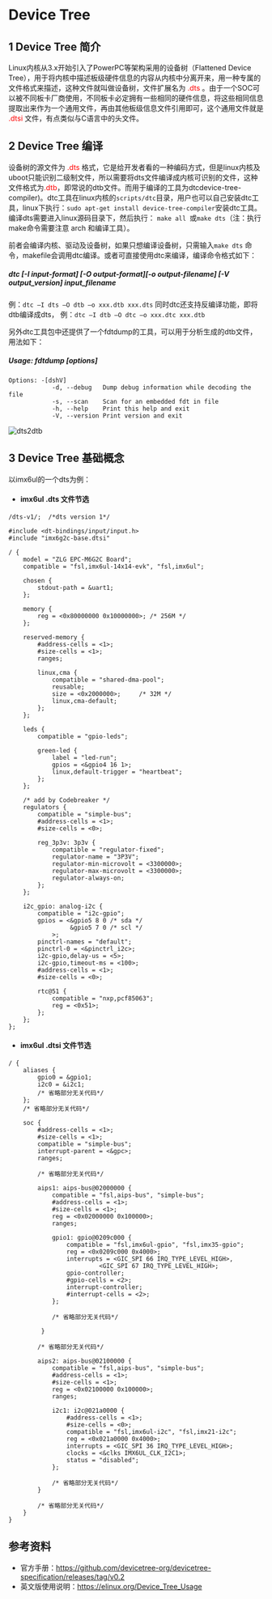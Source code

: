 
# Device Tree #


## 1 Device Tree 简介 ##

Linux内核从3.x开始引入了PowerPC等架构采用的设备树（Flattened Device Tree），用于将内核中描述板级硬件信息的内容从内核中分离开来，用一种专属的文件格式来描述，这种文件就叫做设备树，文件扩展名为 <font color=red>.dts</font> 。由于一个SOC可以被不同板卡厂商使用，不同板卡必定拥有一些相同的硬件信息，将这些相同信息提取出来作为一个通用文件，再由其他板级信息文件引用即可，这个通用文件就是 <font color=red>.dtsi</font> 文件，有点类似与C语言中的头文件。


## 2 Device Tree 编译 ##

设备树的源文件为 <font color=red>.dts</font> 格式，它是给开发者看的一种编码方式，但是linux内核及uboot只能识别二级制文件，所以需要将dts文件编译成内核可识别的文件，这种文件格式为<font color=red>.dtb</font>，即常说的dtb文件。而用于编译的工具为dtcdevice-tree-compiler)。dtc工具在linux内核的```scripts/dtc```目录，用户也可以自己安装dtc工具，linux下执行：```sudo apt-get install device-tree-compiler```安装dtc工具。编译dts需要进入linux源码目录下，然后执行：
```make all ```或```make dts```（注：执行make命令需要注意 arch 和编译工具）。

前者会编译内核、驱动及设备树，如果只想编译设备树，只需输入```make dts``` 命令，makefile会调用dtc编译。或者可直接使用dtc来编译，编译命令格式如下：
##### dtc [-I input-format] [-O output-format][-o output-filename] [-V output_version] input_filename
例：```dtc –I dts –O dtb –o xxx.dtb xxx.dts```
同时dtc还支持反编译功能，即将dtb编译成dts，
例：```dtc –I dtb –O dtc –o xxx.dtc xxx.dtb```

另外dtc工具包中还提供了一个fdtdump的工具，可以用于分析生成的dtb文件，用法如下：
##### Usage: fdtdump [options] <file>
```
Options: -[dshV]
            -d, --debug   Dump debug information while decoding the file
            -s, --scan    Scan for an embedded fdt in file
            -h, --help    Print this help and exit
            -V, --version Print version and exit
 ```
![dts2dtb](/assets/dts2dtb_1jtyu1upm.jpg)

## 3 Device Tree 基础概念 ##

以imx6ul的一个dts为例：
* #### imx6ul .dts 文件节选 ####

```
/dts-v1/;  /*dts version 1*/

#include <dt-bindings/input/input.h>
#include "imx6g2c-base.dtsi"

/ {
    model = "ZLG EPC-M6G2C Board";
    compatible = "fsl,imx6ul-14x14-evk", "fsl,imx6ul";

	chosen {
		stdout-path = &uart1;
	};

	memory {
		reg = <0x80000000 0x10000000>; /* 256M */
	};

    reserved-memory {
        #address-cells = <1>;
        #size-cells = <1>;
        ranges;

        linux,cma {
            compatible = "shared-dma-pool";
            reusable;
            size = <0x2000000>;		/* 32M */
            linux,cma-default;
        };
    };

	leds {
		compatible = "gpio-leds";

		green-led {
			label = "led-run";
			gpios = <&gpio4 16 1>;
			linux,default-trigger = "heartbeat";
		};
	};

	/* add by Codebreaker */
	regulators {
		compatible = "simple-bus";
		#address-cells = <1>;
		#size-cells = <0>;

		reg_3p3v: 3p3v {
			compatible = "regulator-fixed";
			regulator-name = "3P3V";
			regulator-min-microvolt = <3300000>;
			regulator-max-microvolt = <3300000>;
			regulator-always-on;
		};
	};

	i2c_gpio: analog-i2c {
		compatible = "i2c-gpio";
		gpios = <&gpio5 8 0 /* sda */
				 &gpio5 7 0	/* scl */
			>;
		pinctrl-names = "default";
		pinctrl-0 = <&pinctrl_i2c>;
		i2c-gpio,delay-us = <5>;
		i2c-gpio,timeout-ms = <100>;
		#address-cells = <1>;
		#size-cells = <0>;

		rtc@51 {
			compatible = "nxp,pcf85063";
			reg = <0x51>;
		};
	};
};
```
* #### imx6ul .dtsi 文件节选 ####
```
/ {
	aliases {
		gpio0 = &gpio1;
		i2c0 = &i2c1;
        /* 省略部分无关代码*/
	};
    /* 省略部分无关代码*/

	soc {
		#address-cells = <1>;
		#size-cells = <1>;
		compatible = "simple-bus";
		interrupt-parent = <&gpc>;
		ranges;

        /* 省略部分无关代码*/

 		aips1: aips-bus@02000000 {
			compatible = "fsl,aips-bus", "simple-bus";
			#address-cells = <1>;
			#size-cells = <1>;
			reg = <0x02000000 0x100000>;
			ranges;

			gpio1: gpio@0209c000 {
				compatible = "fsl,imx6ul-gpio", "fsl,imx35-gpio";
				reg = <0x0209c000 0x4000>;
				interrupts = <GIC_SPI 66 IRQ_TYPE_LEVEL_HIGH>,
					     <GIC_SPI 67 IRQ_TYPE_LEVEL_HIGH>;
				gpio-controller;
				#gpio-cells = <2>;
				interrupt-controller;
				#interrupt-cells = <2>;
			};

            /* 省略部分无关代码*/
            
         }

        /* 省略部分无关代码*/

        aips2: aips-bus@02100000 {
			compatible = "fsl,aips-bus", "simple-bus";
			#address-cells = <1>;
			#size-cells = <1>;
			reg = <0x02100000 0x100000>;
			ranges;

			i2c1: i2c@021a0000 {
				#address-cells = <1>;
				#size-cells = <0>;
				compatible = "fsl,imx6ul-i2c", "fsl,imx21-i2c";
				reg = <0x021a0000 0x4000>;
				interrupts = <GIC_SPI 36 IRQ_TYPE_LEVEL_HIGH>;
				clocks = <&clks IMX6UL_CLK_I2C1>;
				status = "disabled";
			};

            /* 省略部分无关代码*/
        }

        /* 省略部分无关代码*/
    }
}
```

## 参考资料 ##
* 官方手册：https://github.com/devicetree-org/devicetree-specification/releases/tag/v0.2
* 英文版使用说明：https://elinux.org/Device_Tree_Usage

